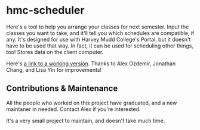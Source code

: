 hmc-scheduler
=============

Here's a tool to help you arrange your classes for next semester. Input the classes you want to take, and it'll tell you which schedules are compatible, if any. It's designed for use with Harvey Mudd College's Portal, but it doesn't have to be used that way. In fact, it can be used for scheduling other things, too! Stores data on the client computer.

Here's [a link to a working version](http://hmc-tools.github.io/hmc-scheduler). Thanks to Alex Ozdemir, Jonathan Chang, and Lisa Yin for improvements!

## Contributions & Maintenance

All the people who worked on this project have graduated, and a new maintaner in needed. Contact Alex if you're interested.

It's a very small project to maintain, and doesn't take much time.
